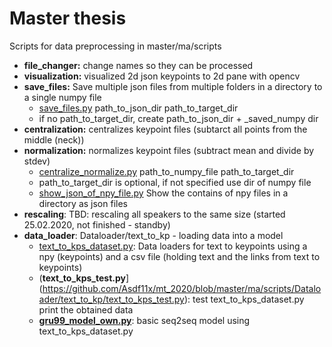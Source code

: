 # Master thesis

Scripts for data preprocessing in master/ma/scripts

- **file_changer:** change names so they can be processed
- **visualization:** visualized 2d json keypoints to 2d pane with opencv
- **save_files:** Save multiple json files from multiple folders in a directory to a single numpy file
  - [save_files.py](https://github.com/Asdf11x/mt_2020/blob/master/ma/scripts/20-03-04_save_files/save_files.py) path_to_json_dir path_to_target_dir
  - if no path_to_target_dir, create path_to_json_dir + _saved_numpy dir
- **centralization:** centralizes keypoint files (subtarct all points from the middle (neck))
- **normalization:** normalizes keypoint files (subtract mean and divide by stdev) 
  - [centralize_normalize.py](https://github.com/Asdf11x/mt_2020/blob/master/ma/scripts/20-03-02_norm_cent/centralize_normalize.py) path_to_numpy_file path_to_target_dir 
  - path_to_target_dir is optional, if not specified use dir of numpy file
  - [show_json_of_npy_file.py](https://github.com/Asdf11x/mt_2020/blob/master/ma/scripts/20-03-04_save_files/show_json_of_npy_file.py) Show the contains of npy files in a directory as json files
- **rescaling**: TBD: rescaling all speakers to the same size (started 25.02.2020, not finished - standby)
- **data_loader**: Dataloader/text_to_kp - loading data into a model
  - [text_to_kps_dataset.py](https://github.com/Asdf11x/mt_2020/blob/master/ma/scripts/Dataloader/text_to_kp/text_to_kps_dataset.py): Data loaders for text to keypoints using a npy (keypoints) and a csv file (holding text and the links from text to keypoints)
  - (**text_to_kps_test.py**](https://github.com/Asdf11x/mt_2020/blob/master/ma/scripts/Dataloader/text_to_kp/text_to_kps_test.py): test text_to_kps_dataset.py print the obtained data
  - [**gru99_model_own.py**](https://github.com/Asdf11x/mt_2020/blob/master/ma/scripts/Dataloader/text_to_kp/gru99_model_own.py): basic seq2seq model using text_to_kps_dataset.py

